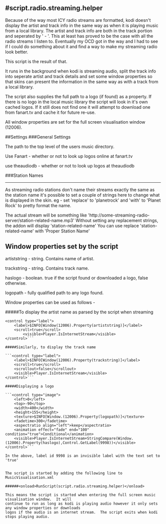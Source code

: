#script.radio.streaming.helper
-----------------------------

Because of the way most ICY radio streams are formatted, kodi doesn't display the artist
and track info in the same way as when it is playing music from a local library.  The artist
and track info are both in the track portion and seperated by ' - '.  This at least has proved
to be the case with all the radio streams I listen to.  Eventually my OCD got in the way and I
had to see if I could do something about it and find a way to make my streaming radio look better.

This script is the result of that.

It runs in the background when kodi is streaming audio, split the track info into 
seperate artist and track details and set some window properties so that skins can present the 
information in the same way as with a track from a local library.

The script also supplies the full path to a logo (if found) as a property.  If there is no logo in
the local music library the script will look in it's own cached logos.  If it still does not find
one it will attempt to download one from fanart.tv and cache it for future re-use.

All window properties are set for the full screen visualisation window (12006).

##Settings
###General Settings

The path to the top level of the users music directory.

Use Fanart - whether or not to look up logos online at fanart.tv

use theaudiodb - whether or not to look up logos at theaudiodb

###Station Names
***

As streaming radio stations don't name their streams exactly the same as the station name
it's possible to set a couple of strings here to change what is displayed in the skin.
eg - set 'replace' to 'planetrock' and 'with' to 'Planet Rock' to pretty format the name.

The actual stream will be something like 'http://some-streaming-radio-server/station-related-name.mp3'
Without setting any replacement strings, the addon will display 'station-related-name'
You can use replace 'station-related-name' with 'Proper Station Name'


Window properties set by the script
---

artiststring - string. Contains name of artist.

trackstring - string. Contains track name.

haslogo - boolean. true if the script found or downloaded a logo, false otherwise.

logopath - fully qualified path to any logo found.

Window properties can be used as follows -

#####To display the artist name as parsed by the script when streaming

```
<control type="label">
	<label>$INFO[Window(12006).Property(artiststring)]</label>
	<scroll>true</scroll>
		<visible>Player.IsInternetStream</visible>
</control>```

#####Similarly, to display the track name 

```<control type="label">
	<label>$INFO[Window(12006).Property(trackstring)]</label>
	<scroll>true</scroll>
	<scrollout>false</scrollout>
	<visible>Player.IsInternetStream</visible>
</control>```

#####Displaying a logo

```<control type="image">
	<left>0</left>
	<top>-90</top>
	<width>400</width>
	<height>155</height>
	<texture>$INFO[Window.(12006).Property(logopath)]</texture>
	<fadetime>300</fadetime>
	<aspectratio align="left">keep</aspectratio>
	<animation effect="fade" end="100" condition="true">Conditional</animation>
	<visible>Player.IsInternetStream+StringCompare(Window.(12006).Property(haslogo),Control.GetLabel(9998))</visible>
</control>```

In the above, label id 9998 is an invisible label with the text set to 'true'


The script is started by adding the following line to MusicVisualisation.xml

######<onload>RunScript(script.radio.streaming.helper)</onload>

This means the script is started when entering the full screen music visualisation window.  It will
continue to run as long as kodi is playing audio however it only sets any window properties or downloads
logos if the audio is an internet stream.  The script exits when kodi stops playing audio.

